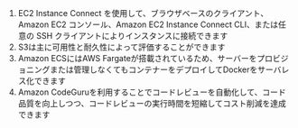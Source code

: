 1. EC2 Instance Connect を使用して、ブラウザベースのクライアント、Amazon EC2 コンソール、Amazon EC2 Instance Connect CLI、または任意の SSH クライアントによりインスタンスに接続できます
2. S3は主に可用性と耐久性によって評価することができます
3. Amazon ECSにはAWS Fargateが搭載されているため、サーバーをプロビジョニングまたは管理しなくてもコンテナーをデプロイしてDockerをサーバレス化できます
4. Amazon CodeGuruを利用することでコードレビューを自動化して、コード品質を向上しつつ、コードレビューの実行時間を短縮してコスト削減を達成できます
